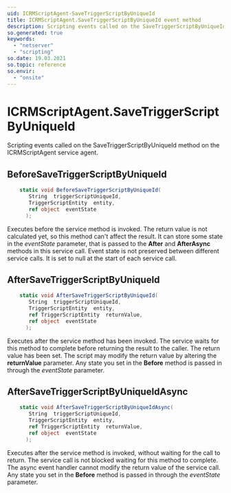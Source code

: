 ```yaml
---
uid: ICRMScriptAgent-SaveTriggerScriptByUniqueId
title: ICRMScriptAgent.SaveTriggerScriptByUniqueId event method
description: Scripting events called on the SaveTriggerScriptByUniqueId method on the ICRMScriptAgent service agent.
so.generated: true
keywords:
  - "netserver"
  - "scripting"
so.date: 19.03.2021
so.topic: reference
so.envir:
  - "onsite"
---
```

# ICRMScriptAgent.SaveTriggerScriptByUniqueId

Scripting events called on the <see cref='M:SuperOffice.CRM.Services.ICRMScriptAgent.SaveTriggerScriptByUniqueId'>SaveTriggerScriptByUniqueId</see> method on the <see cref='ICRMScriptAgent'>ICRMScriptAgent</see>  service agent.

## BeforeSaveTriggerScriptByUniqueId
```cs
    static void BeforeSaveTriggerScriptByUniqueId(
       String  triggerScriptUniqueId,
       TriggerScriptEntity  entity,
       ref object  eventState
      );
```
Executes before the service method is invoked.
The return value is not calculated yet, so this method can't affect the result.
It can store some state in the *eventState* parameter, that is passed to the **After** and **AfterAsync** methods in this service call.
Event state is not preserved between different service calls. It is set to null at the start of each service call.
## AfterSaveTriggerScriptByUniqueId
```cs
    static void AfterSaveTriggerScriptByUniqueId(
       String  triggerScriptUniqueId,
       TriggerScriptEntity  entity,
       ref TriggerScriptEntity  returnValue,
       ref object  eventState
      );
```
Executes after the service method has been invoked. The service waits for this method to complete before returning the result to the caller.
The return value has been set. The script may modify the return value by altering the **returnValue** parameter.
Any state you set in the **Before** method is passed in through the *eventState* parameter.
## AfterSaveTriggerScriptByUniqueIdAsync
```cs
    static void AfterSaveTriggerScriptByUniqueIdAsync(
       String  triggerScriptUniqueId,
       TriggerScriptEntity  entity,
       ref TriggerScriptEntity  returnValue,
       ref object  eventState
      );
```
Executes after the service method is invoked, without waiting for the call to return.
The service call is not blocked waiting for this method to complete.
The async event handler cannot modify the return value of the service call.
Any state you set in the **Before** method is passed in through the *eventState* parameter.

